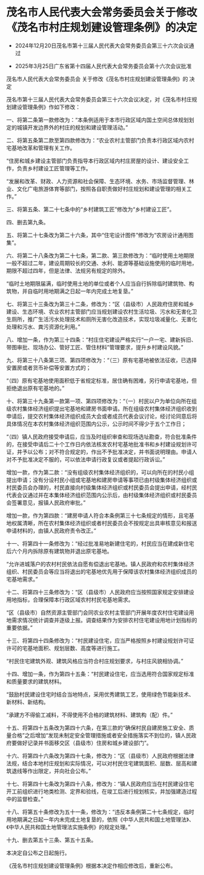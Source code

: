 # 茂名市人民代表大会常务委员会关于修改《茂名市村庄规划建设管理条例》的决定

- 2024年12月20日茂名市第十三届人民代表大会常务委员会第三十六次会议通过

- 2025年3月25日广东省第十四届人民代表大会常务委员会第十六次会议批准

<!-- INFO END -->

茂名市人民代表大会常务委员会 关于修改《茂名市村庄规划建设管理条例》的 决定

茂名市第十三届人民代表大会常务委员会第三十六次会议决定，对《茂名市村庄规划建设管理条例》作如下修改：

一、将第二条第一款修改为：“本条例适用于本市行政区域内国土空间总体规划划定的城镇开发边界外的村庄的规划和建设管理活动。”

二、将第五条第二款至第四款修改为：“农业农村主管部门负责本行政区域内农村宅基地改革和管理有关工作。

“住房和城乡建设主管部门负责指导本行政区域内村庄房屋的设计、建设安全工作，负责乡村建设工匠管理等工作。

“发展和改革、财政、人力资源和社会保障、生态环境、水务、市场监督管理、林业、文化广电旅游体育等部门，按照各自职责做好村庄规划和建设管理的相关工作。”

三、将第五条、第二十七条中的“乡村建筑工匠”修改为“乡村建设工匠”。

四、删去第九条。

五、将第二十七条改为第二十六条，其中“住宅设计图件”修改为“农房设计通用图集”。

六、将第二十八条改为第二十七条，第二款、第三款修改为：“临时使用土地期限一般不超过二年，建设周期较长的交通、水利、能源等基础设施使用的临时用地，期限不超过四年，但是法律、法规另有规定的除外。

“临时土地期限届满，临时使用土地的单位或者个人应当自行拆除临时建筑物、构筑物，并自临时用地期满之日起一年内完成土地复垦。”

七、将第三十三条改为第三十二条，修改为：“区（县级市）人民政府住房和城乡建设、生态环境、农业农村主管部门应当规划建设农村生活垃圾、污水和无害化卫生厕所，推广生活污水处理技术和厕所无害化改造技术，实现垃圾减量化、无害化处理和污水、粪污资源化利用。”

八、增加一条，作为第三十四条：“村庄住宅建设严格实行“一户一宅、建新拆旧、带图审批、现场办公、管好工匠、管住材料”管理要求，提升乡村建设风貌。”

九、将第三十八条第三项、第四项修改为：“（三）原有宅基地被依法征收，已选择安置房或者货币补偿等安置方式的；

“（四）原有宅基地使用面积低于省规定标准，居住确有困难，另行申请宅基地，但拒绝退出原有宅基地的。”

十、将第三十九条第一款第一项、第四项修改为：“（一）村民以户为单位向所在组级农村集体经济组织提出宅基地和建房书面申请。所在组级农村集体经济组织收到申请后，提交农村集体经济组织成员大会或者成员代表会议讨论，经讨论同意后将具体情况在本农村集体经济组织范围内公示，公示时间不得少于五个工作日；

“（四）镇人民政府接受申请后，应当及时组织审查和现场选址勘查，符合批准条件的，在接受申请后二十个工作日内依法核发农村宅基地批准书和乡村建设规划许可证，并予以公布；对不符合规定的，作出不予批准决定，并书面说明理由。申请人对不予批准决定不服的，可以依法申请行政复议或者提起行政诉讼。”

增加一款，作为第二款：“没有组级农村集体经济组织的，可以向所在的村民小组提出申请；没有分设村民小组或宅基地和建房申请等事项已由村级集体经济组织或村民委员会办理的，村民直接向村级集体经济组织或村民委员会提出申请，经村民代表会议通过并在本集体经济组织范围内公示后，由村级集体经济组织或村民委员会签署意见，报镇人民政府审批。”

增加一款，作为第四款：“建房申请人符合本条例第三十七条规定的情形，且宅基地权属清晰，所在农村集体经济组织或者村民委员会不按规定出具审核意见和报送申请材料的，由镇人民政府责令改正。”

十一、将第四十一条修改为：“经过批准易地新建住宅的，村民应当在建成新住宅后六个月内拆除原有建筑物并退出原宅基地。

“允许进城落户的农村村民依法自愿有偿退出宅基地。镇人民政府和农村集体经济组织、村民委员会等应当将退出的宅基地优先用于保障该农村集体经济组织成员的宅基地需求。”

十二、将第四十三条修改为：“区（县级市）人民政府应当按照国家规定安排建设用地指标，合理保障本行政区域农村村民宅基地需求。

“区（县级市）自然资源主管部门会同农业农村主管部门开展年度农村住宅建设用地需求情况统计调查并逐级上报。调查结果作为安排农村住宅建设用地计划指标的重要依据。”

十三、将第四十四条修改为：“村民建设住宅，应当严格按照乡村建设规划许可证许可的宅基地面积、规划层数、高度等进行施工。

“村民住宅建筑外观、建筑风格应当符合村庄规划要求，与村庄风貌相协调。”

十四、增加一条，作为第四十五条：“村民建设住宅，应当选用符合国家规定标准和质量要求的建筑材料。

“鼓励村民建设住宅时结合当地特点，采用优秀建筑工艺，使用绿色节能新技术、新材料、新结构。

“承建方不得偷工减料，不得使用不合格的建筑材料、建筑构（配）件。”

十五、将第四十五条改为第四十六条，在第三款的“确保村民自建房施工安全、质量合格”之后增加“发现未制定安全管理措施或者安全措施落实不到位的，镇人民政府要做好记录并书面移交区（县级市）住房和城乡建设部门”。

十六、将第四十六条改为第四十七条，修改为：“区（县级市）人民政府根据法律法规，结合本地村庄规划和实际情况，可以对村民住宅建筑面积、层数、层高和建筑退线等作出限定，并向社会公布。”

十七、将第四十七条改为第四十八条，修改为：“镇人民政府应当在村民建设住宅开工前组织进行地类检测、定界和验线，在竣工后进行规划核实，并加强建造过程中的监督检查。”

十八、将第五十条修改为五十一条，修改为：“违反本条例第二十七条规定，临时用地期满之日起一年内未完成土地复垦的，依照《中华人民共和国土地管理法》、《中华人民共和国土地管理法实施条例》的规定处理。”

十九、删去第五十三条、第五十五条。

本决定自公布之日起施行。

《茂名市村庄规划建设管理条例》根据本决定作相应修改后，重新公布。
